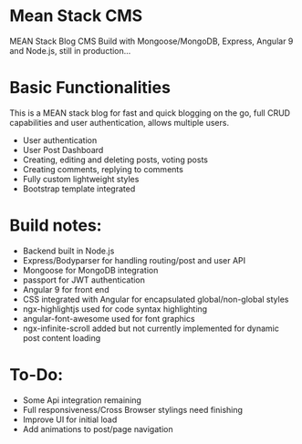 # Mean Stack CMS

MEAN Stack Blog CMS Build with Mongoose/MongoDB, Express, Angular 9 and Node.js, still in production...

# Basic Functionalities

This is a MEAN stack blog for fast and quick blogging on the go, full CRUD capabilities and user authentication, allows multiple users.

- User authentication
- User Post Dashboard
- Creating, editing and deleting posts, voting posts
- Creating comments, replying to comments
- Fully custom lightweight styles
- Bootstrap template integrated

# Build notes:

- Backend built in Node.js
- Express/Bodyparser for handling routing/post and user API
- Mongoose for MongoDB integration
- passport for JWT authentication
- Angular 9 for front end
- CSS integrated with Angular for encapsulated global/non-global styles
- ngx-highlightjs used for code syntax highlighting
- angular-font-awesome used for font graphics
- ngx-infinite-scroll added but not currently implemented for dynamic post content loading

# To-Do:

- Some Api integration remaining
- Full responsiveness/Cross Browser stylings need finishing
- Improve UI for initial load
- Add animations to post/page navigation
